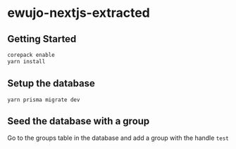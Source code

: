 # ewujo-nextjs-extracted

## Getting Started

```sh
corepack enable
yarn install
```

## Setup the database

`yarn prisma migrate dev`

## Seed the database with a group

Go to the groups table in the database and add a group with the handle `test`
